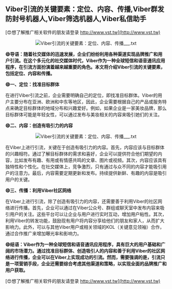 ## **Viber引流的关键要素：定位、内容、传播,Viber群发防封号机器人,Viber筛选机器人,Viber私信助手**

[😍想了解推广相关软件的朋友请登录 http://www.vst.tw](http://www.vst.tw)

 <center><img src="https://vst.tw/MP4/tuiguang/png/6.png" alt="Viber引流的关键要素：定位、内容、传播___.txt"></center>

**😄导语：随着社交媒体的迅速发展，企业们纷纷利用各种渠道实现品牌推广和用户引流。在这个多元化的社交媒体时代，Viber作为一种全球短信和语音通讯应用程序，在引流方面扮演着越来越重要的角色。本文将介绍Viber引流的关键要素，包括定位、内容和传播。**

**😄一、定位：找准目标群体**

在进行Viber引流之前，企业需要明确自己的定位，即找准目标群体。Viber的用户主要分布在亚洲、欧洲和中东等地区，因此，企业需要根据自己的产品或服务特点来确定目标群体的地域分布和兴趣爱好。例如，如果企业是一家美妆品牌，那么目标群体可能是年轻女性，可以通过发布与美妆相关的内容来吸引她们的关注。

**😄二、内容：创造有吸引力的内容**

 <center><img src="https://vst.tw/MP4/tuiguang/png/8.png" alt="Viber引流的关键要素：定位、内容、传播___.txt"></center>

在Viber上进行引流，关键在于创造有吸引力的内容。首先，内容应该与目标群体的兴趣相符。通过了解目标群体的需求和喜好，企业可以提供符合他们期望的内容，比如发布有趣、有用或有情感共鸣的文章、图片或视频。其次，内容应该具有独特性和个性化。在社交媒体上，竞争激烈，只有通过与众不同的内容才能吸引用户的注意力。最后，内容需要定期更新和发布。持续提供新鲜、有趣的内容是吸引用户的关键。

**😄三、传播：利用Viber社区网络**

在Viber上进行引流，除了创造有吸引力的内容，还需要善于利用Viber的社区网络进行传播。首先，企业可以通过在Viber公众号、群组或聊天室中发布内容来吸引用户的关注。这些平台可以让企业与用户进行实时互动，增加用户粘性。其次，利用Viber的转发功能，鼓励现有用户将内容分享给他们的朋友和家人，从而扩大影响力。此外，可以与其他Viber用户或相关领域的KOL（关键意见领袖）合作，通过合作推广来增加曝光率和影响力。

**😄结语：Viber作为一种全球短信和语音通讯应用程序，具有巨大的用户基础和广阔的市场潜力。通过找准目标群体、创造吸引人的内容和善于利用Viber的社区网络进行传播，企业可以在Viber上实现成功的引流。然而，需要强调的是，引流只是一项营销手段，企业还需要综合考虑其他渠道和策略，以实现全面的品牌推广和用户获取。**

[😍想了解推广相关软件的朋友请登录 http://www.vst.tw](http://www.vst.tw)



